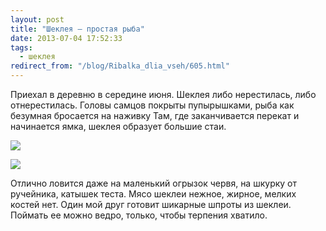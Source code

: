 ```yaml
---
layout: post
title: "Шеклея — простая рыба"
date: 2013-07-04 17:52:33
tags:
  - шеклея
redirect_from: "/blog/Ribalka_dlia_vseh/605.html"
---
```

Приехал в деревню в середине июня. Шеклея либо нерестилась, либо
отнерестилась. Головы самцов покрыты пупырышками, рыба как безумная
бросается на наживку Там, где заканчивается перекат и начинается ямка,
шеклея образует большие стаи.

![](http://fishingguru.ru/uploads/images/00/00/01/2013/08/15/2e98fc.jpg)

![](http://fishingguru.ru/uploads/images/00/00/01/2013/08/15/ee475d.jpg)

Отлично ловится даже на маленький огрызок червя, на шкурку от ручейника,
катышек теста. Мясо шеклеи нежное, жирное, мелких костей нет. Один мой
друг готовит шикарные шпроты из шеклеи. Поймать ее можно ведро, только,
чтобы терпения хватило.
